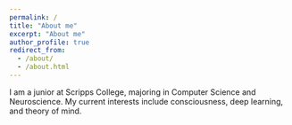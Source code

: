 ```yaml
---
permalink: /
title: "About me"
excerpt: "About me"
author_profile: true
redirect_from: 
  - /about/
  - /about.html
---
```

I am a junior at Scripps College, majoring in Computer Science and Neuroscience. My current interests include consciousness, deep learning, and theory of mind.
